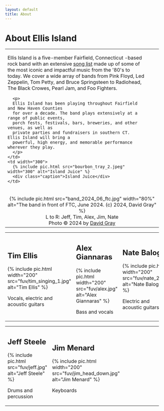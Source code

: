 ```yaml
---
layout: default
title: About
---
```


# About Ellis Island

<table class="about">
  <tr>
    <td style="padding-right: 3em;">
      <p>
      Ellis Island is a five-member Fairfield, Connecticut -based rock band
      with an extensive <a href="/song-list.html">song list</a> made up of
      some of the most iconic and impactful music from the '80's to today.
      We cover a wide array of bands from Pink Floyd, Led Zeppelin, Tom
      Petty, and Bruce Springsteen to Radiohead, The Black Crowes, Pearl
      Jam, and Foo Fighters.
      </p>

      <p>
      Ellis Island has been playing throughout Fairfield and New Haven Counties
      for over a decade. The band plays extensively at a range of public events,
      porch fests, festivals, bars, breweries, and other venues, as well as
      private parties and fundraisers in southern CT. Ellis Island will bring a
      powerful, high energy, and memorable performance wherever they play.
      </p>
    </td>
    <td width="300">
      {% include pic.html src="bourbon_tray_2.jpeg" width="300" alt="Island Juice" %}
      <div class="caption">Island Juice</div>
    </td>
  </tr>
  <tr>
    <td colspan="2" style="text-align: center;">
      <br/>
      {% include pic.html src="band_2024_06_ftc.jpg" width="80%"
                 alt="The band in front of FTC, June 2024. (c) 2024, David Gray" %}
      <br/>
      <div class="caption">
          L to R: Jeff, Tim, Alex, Jim, Nate
          <br/>
          Photo &copy; 2024 by <a href="https://www.graypeakimages.com/">David Gray</a>
      </div>
    </td>
  </tr>
</table>

<table class="bandpics">
  <tr>
    <td class="bandmember" width="33%">
      <h2>Tim Ellis</h2>
      {% include pic.html width="200" src="fuv/tim_singing_1.jpg" alt="Tim Ellis" %}
      <p>Vocals, electric and acoustic guitars</p>
    </td>
    <td class="bandmember" width="34%">
      <h2>Alex Giannaras</h2>
      {% include pic.html width="200" src="fuv/alex.jpg" alt="Alex Giannaras" %}
      <p>Bass and vocals</p>
    </td>
    <td class="bandmember" width="33%">
      <h2>Nate Balogh</h2>
      {% include pic.html width="200" src="fuv/nate_2.jpg" alt="Nate Balogh" %}
      <p>Electric and acoustic guitars</p>
    </td>
  </tr>
</table>
<table class="bandpics bandpics-2">
  <tr>
    <td class="bandmember">
      <h2>Jeff Steele</h2>
      {% include pic.html src="fuv/jeff.jpg" alt="Jeff Steele" %}
      <p>Drums and percussion</p>
    </td>
    <td class="bandmember">
      <h2>Jim Menard</h2>
      {% include pic.html width="200" src="fuv/jim_head_down.jpg" alt="Jim Menard" %}
      <p>Keyboards</p>
    </td>
    <td width="50%">&nbsp;</td>
  </tr>
</table>
